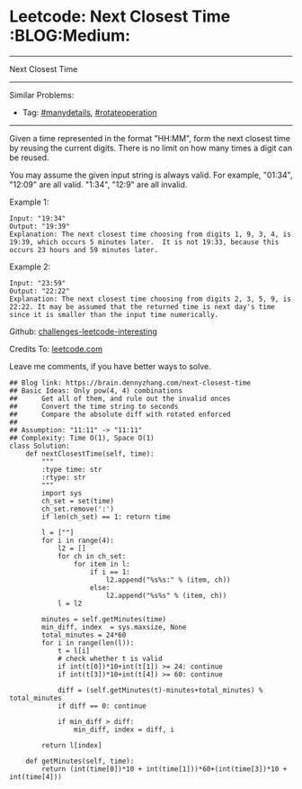 # Leetcode: Next Closest Time     :BLOG:Medium:


---

Next Closest Time  

---

Similar Problems:  
-   Tag: [#manydetails](https://brain.dennyzhang.com/tag/manydetails), [#rotateoperation](https://brain.dennyzhang.com/tag/rotateoperation)

---

Given a time represented in the format "HH:MM", form the next closest time by reusing the current digits. There is no limit on how many times a digit can be reused.  

You may assume the given input string is always valid. For example, "01:34", "12:09" are all valid. "1:34", "12:9" are all invalid.  

Example 1:  

    Input: "19:34"
    Output: "19:39"
    Explanation: The next closest time choosing from digits 1, 9, 3, 4, is 19:39, which occurs 5 minutes later.  It is not 19:33, because this occurs 23 hours and 59 minutes later.

Example 2:  

    Input: "23:59"
    Output: "22:22"
    Explanation: The next closest time choosing from digits 2, 3, 5, 9, is 22:22. It may be assumed that the returned time is next day's time since it is smaller than the input time numerically.

Github: [challenges-leetcode-interesting](https://github.com/DennyZhang/challenges-leetcode-interesting/tree/master/next-closest-time)  

Credits To: [leetcode.com](https://leetcode.com/problems/next-closest-time/description/)  

Leave me comments, if you have better ways to solve.  

    ## Blog link: https://brain.dennyzhang.com/next-closest-time
    ## Basic Ideas: Only pow(4, 4) combinations
    ##      Get all of them, and rule out the invalid onces
    ##      Convert the time string to seconds
    ##      Compare the absolute diff with rotated enforced
    ##
    ## Assumption: "11:11" -> "11:11"
    ## Complexity: Time O(1), Space O(1)
    class Solution:
        def nextClosestTime(self, time):
            """
            :type time: str
            :rtype: str
            """
            import sys
            ch_set = set(time)
            ch_set.remove(':')
            if len(ch_set) == 1: return time
    
            l = [""]
            for i in range(4):
                l2 = []
                for ch in ch_set:
                    for item in l:
                        if i == 1:
                            l2.append("%s%s:" % (item, ch))
                        else:
                            l2.append("%s%s" % (item, ch))
                l = l2
    
            minutes = self.getMinutes(time)
            min_diff, index  = sys.maxsize, None
            total_minutes = 24*60
            for i in range(len(l)):
                t = l[i]
                # check whether t is valid
                if int(t[0])*10+int(t[1]) >= 24: continue
                if int(t[3])*10+int(t[4]) >= 60: continue
    
                diff = (self.getMinutes(t)-minutes+total_minutes) % total_minutes
                if diff == 0: continue
    
                if min_diff > diff:
                    min_diff, index = diff, i
    
            return l[index]
    
        def getMinutes(self, time):
            return (int(time[0])*10 + int(time[1]))*60+(int(time[3])*10 + int(time[4]))